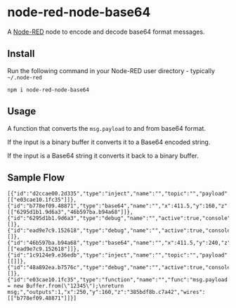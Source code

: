 node-red-node-base64
====================

A <a href="http://nodered.org" target="_new">Node-RED</a> node to encode and decode base64 format messages.


Install
-------

Run the following command in your Node-RED user directory - typically `~/.node-red`

    npm i node-red-node-base64

Usage
-----

A function that converts the `msg.payload` to and from base64 format.

If the input is a binary buffer it converts it to a Base64 encoded string.

If the input is a Base64 string it converts it back to a binary buffer.

Sample Flow
-----------

<pre><code>[{"id":"d2ccae00.2d335","type":"inject","name":"","topic":"","payload":"","payloadType":"none","repeat":"","crontab":"","once":false,"x":136,"y":99,"z":"385bdf8b.c7a42","wires":[["e03cae10.1fc35"]]},{"id":"b778ef09.48871","type":"base64","name":"","x":411.5,"y":160,"z":"385bdf8b.c7a42","wires":[["6295d1b1.9d6a3","46b597ba.b94a68"]]},{"id":"6295d1b1.9d6a3","type":"debug","name":"","active":true,"console":"false","complete":"false","x":610,"y":160,"z":"385bdf8b.c7a42","wires":[]},{"id":"ead9e7c9.152618","type":"debug","name":"","active":true,"console":"false","complete":"false","x":610,"y":240,"z":"385bdf8b.c7a42","wires":[]},{"id":"46b597ba.b94a68","type":"base64","name":"","x":411.5,"y":240,"z":"385bdf8b.c7a42","wires":[["ead9e7c9.152618"]]},{"id":"1c9124e9.e36edb","type":"inject","name":"","topic":"","payload":"","payloadType":"date","repeat":"","crontab":"","once":false,"x":1775,"y":113,"z":"385bdf8b.c7a42","wires":[[]]},{"id":"48a892ea.b7576c","type":"debug","name":"","active":true,"console":"false","complete":"false","x":2171,"y":210,"z":"385bdf8b.c7a42","wires":[]},{"id":"e03cae10.1fc35","type":"function","name":"","func":"msg.payload = new Buffer.from(\"12345\");\nreturn msg;","outputs":1,"x":250,"y":160,"z":"385bdf8b.c7a42","wires":[["b778ef09.48871"]]}]
</code></pre>
